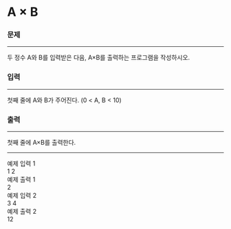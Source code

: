 # A × B

### 문제

---

두 정수 A와 B를 입력받은 다음, A×B를 출력하는 프로그램을 작성하시오.

### 입력

---

첫째 줄에 A와 B가 주어진다. (0 < A, B < 10)

### 출력

---

첫째 줄에 A×B를 출력한다.

---

예제 입력 1 <br>
1 2 <br>
예제 출력 1 <br>
2 <br>
예제 입력 2 <br>
3 4 <br>
예제 출력 2 <br>
12